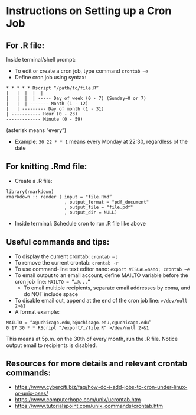 # Instructions on Setting up a Cron Job

## For .R file:
Inside terminal/shell prompt:
   - To edit or create a cron job, type command `crontab –e`
   - Define cron job using syntax: 
```
* * * * * Rscript “/path/to/file.R”
|   |  |  |  |
|   |  |  | ----- Day of week (0 - 7) (Sunday=0 or 7)
|   |  | ------- Month (1 - 12)
|   | --------- Day of month (1 - 31)
| ----------- Hour (0 - 23)
------------- Minute (0 - 59)
```
(asterisk means “every”)
   - Example:
`30 22 * * 1` means every Monday at 22:30, regardless of the date


## For knitting .Rmd file:
   - Create a .R file:
```
library(rmarkdown)
rmarkdown :: render ( input = "file.Rmd”
                      , output_format = "pdf_document"
                      , output_file = "file.pdf"
                      , output_dir = NULL)
```
   - Inside terminal:
Schedule cron to run .R file like above


## Useful commands and tips:
   - To display the current crontab: `crontab –l`
   - To remove the current crontab: `crontab -r`
   - To use command-line text editor nano: `export VISUAL=nano; crontab –e`
   - To email output to an email account, define MAILTO variable before the cron job line: `MAILTO = “…@...”`
       - To email multiple recipients, separate email addresses by coma, and do NOT include space
   - To disable email out, append at the end of the cron job line: `>/dev/null 2>&1`
   - A format example:
   ```
MAILTO = “a@uchicago.edu,b@uchicago.edu,c@uchicago.edu”
0 17 30 * * RScript “/export/…/file.R” >/dev/null 2>&1
```
This means at 5p.m. on the 30th of every month, run the .R file. Notice output email to recipients is disabled.


## Resources for more details and relevant crontab commands:
   - https://www.cyberciti.biz/faq/how-do-i-add-jobs-to-cron-under-linux-or-unix-oses/
   - https://www.computerhope.com/unix/ucrontab.htm
   - https://www.tutorialspoint.com/unix_commands/crontab.htm
